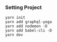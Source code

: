 ### Setting Project
```
yarn init
yarn add graphql-yoga
yarn add nodemon -D
yarn add babel-cli -D
yarn dev
```
